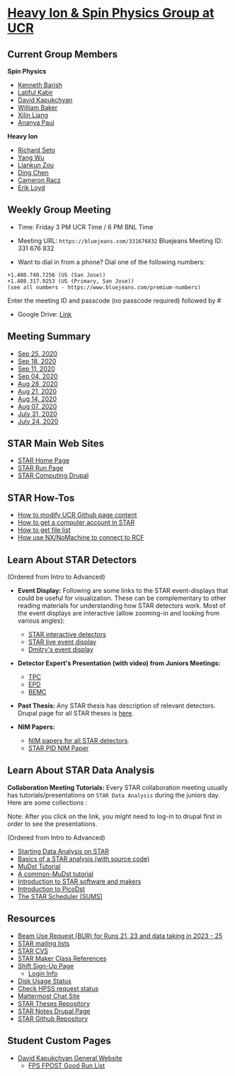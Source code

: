 [**Heavy Ion & Spin Physics Group at UCR**](https://physics.ucr.edu/heavy-ion-spin-physics)
===================================================

Current Group Members
-----------------------

**Spin Physics**
- [Kenneth Barish](https://profiles.ucr.edu/app/home/profile/barish)
- [Latiful Kabir](https://profiles.ucr.edu/app/home/profile/mdlatifk)
- [David Kapukchyan](https://profiles.ucr.edu/app/home/profile/dkapu001)
- [William Baker](https://profiles.ucr.edu/app/home/profile/wbake004)
- [Xilin Liang](https://profiles.ucr.edu/app/home/profile/xlian046)
- [Ananya Paul](https://profiles.ucr.edu/app/home/profile/apaul029)

**Heavy Ion**
- [Richard Seto](https://profiles.ucr.edu/app/home/profile/seto)
- [Yang Wu](https://profiles.ucr.edu/app/home/profile/yangw)
- [Liankun Zou](https://profiles.ucr.edu/app/home/profile/lzou001)
- [Ding Chen](https://profiles.ucr.edu/app/home/profile/dchen087)
- [Cameron Racz](https://profiles.ucr.edu/app/home/profile/cracz001)
- [Erik Loyd](https://profiles.ucr.edu/app/home/profile/eloyd001)


Weekly Group Meeting
-------------------------

- Time: Friday 3 PM UCR Time / 6 PM BNL Time

- Meeting URL: `https://bluejeans.com/331676832`
Bluejeans Meeting ID: 331 676 832

- Want to dial in from a phone?
Dial one of the following numbers:
```
+1.408.740.7256 (US (San Jose))
+1.408.317.9253 (US (Primary, San Jose))
(see all numbers - https://www.bluejeans.com/premium-numbers)
```
Enter the meeting ID and passcode (no passcode required) followed by #

- Google Drive: [Link](https://drive.google.com/drive/folders/0B6drqx0255gLd3ZZVzFNb0JMTk0)

Meeting Summary
-----------------

- [Sep 25, 2020](meetings/Sep25_20.md)
- [Sep 18, 2020](meetings/Sep18_20.md)
- [Sep 11, 2020](meetings/Sep11_20.md)
- [Sep 04, 2020](meetings/Sep4_20.md)
- [Aug 28, 2020](meetings/Aug28_20.md)
- [Aug 21, 2020](meetings/Aug21_20.md)
- [Aug 14, 2020](meetings/Aug14_20.md)
- [Aug 07, 2020](meetings/Aug07_20.md)
- [July 31, 2020](meetings/July31_20.md)
- [July 24, 2020](meetings/July24_20.md)




STAR Main Web Sites
-------------------
- [STAR Home Page](https://www.star.bnl.gov/)
- [STAR Run Page](https://online.star.bnl.gov/)
- [STAR Computing Drupal](https://drupal.star.bnl.gov/STAR/comp/)	

STAR How-Tos
-------------------

- [How to modify UCR Github page content](how-tos/adding_entry_for_ucr_page.md)
- [How to get a computer account in STAR](https://drupal.star.bnl.gov/STAR/comp/sofi/facility-access/general-access)
- [How to get file list](how-tos/get_file_list.md)
- [How use NX/NoMachine to connect to RCF](how-tos/rcf_remote_login.md)


Learn About STAR Detectors
----------------------------

(Ordered from Intro to Advanced)

- **Event Display:** Following are some links to the STAR event-displays that could be useful for visualization. These can be complementary to other reading materials for understanding how STAR detectors work. Most of the event displays are interactive (allow zooming-in and looking from various angles):
  - [STAR interactive detectors](https://nsww.org/projects/bnl/star/sub-systems.php)
  - [STAR live event display](https://online.star.bnl.gov/aggregator/livedisplay/)
  - [Dmitry's event display](https://www.star.bnl.gov/~dmitry/edisplay/)

- **Detector Expert's Presentation (with video) from Juniors Meetings:**
  - [TPC](https://drupal.star.bnl.gov/STAR/event/2020/06/11/star-juniors-detector-meeting-tpc)
  - [EPD](https://youtu.be/OfJTq5cFe4U)
  - [BEMC](https://drupal.star.bnl.gov/STAR/meetings/star-collaboration-meeting-september-2020/juniors-day/star-barrel-calorimeter-and-shower-ma)

- **Past Thesis:** Any STAR thesis has description of relevant detectors. Drupal page for all STAR theses is [here](https://drupal.star.bnl.gov/STAR/theses). 

- **NIM Papers:**
  - [NIM papers for all STAR detectors](https://www.star.bnl.gov/public/tpc/NimPapers/index.htm).
  - [STAR PID NIM Paper](https://arxiv.org/abs/nucl-ex/0505026v2)

Learn About STAR Data Analysis
---------------------------------

**Collaboration Meeting Tutorials:** Every STAR collaboration meeting usually has tutorials/presentations on `STAR Data Analysis` during the juniors day. Here are some collections :

Note: After you click on the link, you might need to log-in to drupal first in order to see the presentations.

(Ordered from Intro to Advanced)

  - [Starting Data Analysis on STAR](http://nuclear.ucdavis.edu/~brovko/GettingStarted.pdf)
  - [Basics of a STAR analysis (with source code)](https://drupal.star.bnl.gov/STAR/meetings/star-collaboration-meeting/afternoon-session/star-software-101)
  - [MuDst Tutorial](http://rnc.lbl.gov/~jhthomas/public/MuDstTutorial06.pdf)
  - [A common-MuDst tutorial](https://www.star.bnl.gov/public/comp/meet/RM200311/MuDstTutorial.pdf)
  - [Introduction to STAR software and makers](https://nsww.org/projects/bnl/star/docs/STAR_soft_BNL_LK_2015_6_1.pdf)
  - [Introduction to PicoDst](https://drupal.star.bnl.gov/STAR/meetings/star-collaboration-meeting-19-23-august-2019-cracow-poland/juniors-day/introduction-picodst)	
  - [The STAR Scheduler (SUMS)](https://drupal.star.bnl.gov/STAR/system/files/The_STAR_Scheduler_V8.pdf)


Resources
---------

- [Beam Use Request (BUR) for Runs 21, 23 and data taking in 2023 - 25](https://drupal.star.bnl.gov/STAR/files/BUR2020_final.pdf)
- [STAR mailing lists](https://www.star.bnl.gov/central/lists/)
- [STAR CVS](https://www.star.bnl.gov/cgi-bin/protected/viewvc.cgi/cvsroot/)
- [STAR Maker Class References](https://www.star.bnl.gov/webdata/dox/html/index.html)
- [Shift Sign-Up Page](https://online.star.bnl.gov/ShiftSignup/)
	+ [Login Info](https://drupal.star.bnl.gov/STAR/comp/sofi/web-access)
- [Disk Usage Status](https://network.racf.bnl.gov/Facility/GCE/GPFS/)
- [Check HPSS request status](https://www.star.bnl.gov/devcgi/display_accnt.cgi)
- [Mattermost Chat Site](https://chat.sdcc.bnl.gov/login)
- [STAR Theses Repository](https://drupal.star.bnl.gov/STAR/theses)
- [STAR Notes Drupal Page](https://drupal.star.bnl.gov/STAR/starnotes)
- [STAR Github Repository](https://github.com/star-bnl)

Student Custom Pages
--------------------
- [David Kapukchyan General Website](https://www.star.bnl.gov/protected/spin/dkapstar/)
	+ [FPS FPOST Good Run List](https://www.star.bnl.gov/protected/spin/dkapstar/Run17_RunList/)




